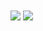 <div style="display: inline_block">
  <img align="center" heigth="60" src="https://img.shields.io/badge/HTML5-E34F26?style=for-the-badge&logo=html5&logoColor=white">
  <img align="center" heigth="60" src="https://img.shields.io/badge/CSS3-1572B6?style=for-the-badge&logo=css3&logoColor=white">
</div>
